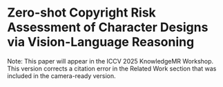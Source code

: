 # Zero-shot Copyright Risk Assessment of Character Designs via Vision-Language Reasoning 


Note:
This paper will appear in the ICCV 2025 KnowledgeMR Workshop.
This version corrects a citation error in the Related Work section that was included in the camera-ready version.
